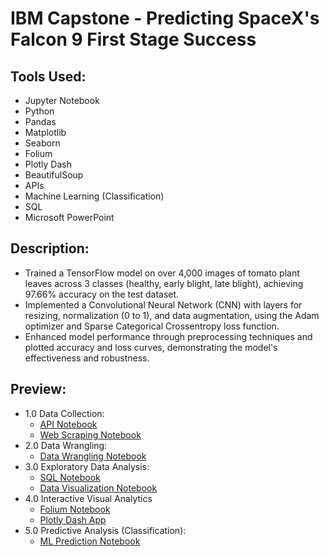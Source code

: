 # IBM Capstone - Predicting SpaceX's Falcon 9 First Stage Success 
## Tools Used:
- Jupyter Notebook
- Python
- Pandas
- Matplotlib
- Seaborn
- Folium
- Plotly Dash
- BeautifulSoup
- APIs
- Machine Learning (Classification)
- SQL
- Microsoft PowerPoint
## Description:
- Trained a TensorFlow model on over 4,000 images of tomato plant leaves across 3 classes (healthy, early blight, late blight), achieving 97.66% accuracy on the test dataset.
- Implemented a Convolutional Neural Network (CNN) with layers for resizing, normalization (0 to 1), and data augmentation, using the Adam optimizer and Sparse Categorical Crossentropy loss function.
- Enhanced model performance through preprocessing techniques and plotted accuracy and loss curves, demonstrating the model's effectiveness and robustness.
## Preview:
- 1.0 Data Collection:
  - [API Notebook](https://github.com/ndomah/Portfolio-Projects/blob/main/Data%20Science/Predicting%20SpaceX%20Falcon's%20First%20Stage%20Success%20(IBM%20Capstone)/1.0%20Data%20Collection/1.1%20Data%20Collection%20-%20API.ipynb)
  - [Web Scraping Notebook](https://github.com/ndomah/Portfolio-Projects/blob/main/Data%20Science/Predicting%20SpaceX%20Falcon's%20First%20Stage%20Success%20(IBM%20Capstone)/1.0%20Data%20Collection/1.2%20Data%20Collection%20-%20Web%20Scraping.ipynb)
- 2.0 Data Wrangling:
  - [Data Wrangling Notebook](https://github.com/ndomah/Portfolio-Projects/blob/main/Data%20Science/Predicting%20SpaceX%20Falcon's%20First%20Stage%20Success%20(IBM%20Capstone)/2.0%20Data%20Wrangling/2.1%20Data%20Wrangling.ipynb)
- 3.0 Exploratory Data Analysis:
  - [SQL Notebook](https://github.com/ndomah/Portfolio-Projects/blob/main/Data%20Science/Predicting%20SpaceX%20Falcon's%20First%20Stage%20Success%20(IBM%20Capstone)/3.0%20Exploratory%20Data%20Analysis/3.1%20Exploratory%20Data%20Analysis%20-%20SQL.ipynb)
  - [Data Visualization Notebook](https://github.com/ndomah/Portfolio-Projects/blob/main/Data%20Science/Predicting%20SpaceX%20Falcon's%20First%20Stage%20Success%20(IBM%20Capstone)/3.0%20Exploratory%20Data%20Analysis/3.2%20Exploratory%20Data%20Analysis%20-%20Data%20Visualization.ipynb)
- 4.0 Interactive Visual Analytics
  - [Folium Notebook](https://github.com/ndomah/Portfolio-Projects/blob/main/Data%20Science/Predicting%20SpaceX%20Falcon's%20First%20Stage%20Success%20(IBM%20Capstone)/4.0%20Interactive%20Visual%20Analytics/4.1%20Interactive%20Visual%20Analytics%20-%20Folium.ipynb)
  - [Plotly Dash App](https://github.com/ndomah/Portfolio-Projects/blob/main/Data%20Science/Predicting%20SpaceX%20Falcon's%20First%20Stage%20Success%20(IBM%20Capstone)/4.0%20Interactive%20Visual%20Analytics/4.2%20Interactive%20Visual%20Analytics%20-%20Plotly%20Dash%20dashboard_%20spacex_dash_app.py)
- 5.0 Predictive Analysis (Classification):
  - [ML Prediction Notebook](https://github.com/ndomah/Portfolio-Projects/blob/main/Data%20Science/Predicting%20SpaceX%20Falcon's%20First%20Stage%20Success%20(IBM%20Capstone)/5.0%20Predictive%20Analysis%20(Classification)/5.1%20Predictive%20Analysis%20(Classification).ipynb)

